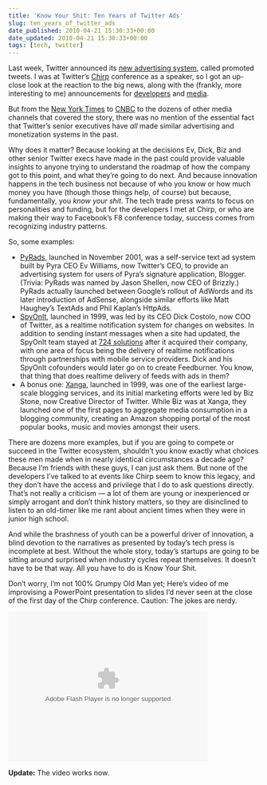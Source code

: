 ```yaml
---
title: 'Know Your Shit: Ten Years of Twitter Ads'
slug: ten_years_of_twitter_ads
date_published: 2010-04-21 15:30:33+00:00
date_updated: 2010-04-21 15:30:33+00:00
tags: [tech, twitter]
---
```

Last week, Twitter announced its [new advertising system](http://blog.twitter.com/2010/04/hello-world.html), called promoted tweets. I was at Twitter’s [Chirp](http://chirp.twitter.com/) conference as a speaker, so I got an up-close look at the reaction to the big news, along with the (frankly, more interesting to me) announcements for [developers](http://dev.twitter.com/) and [media](http://media.twitter.com/).

But from the [New York Times](http://www.nytimes.com/2010/04/13/technology/internet/13twitter.html) to [CNBC](http://www.cnbc.com/id/36477613) to the dozens of other media channels that covered the story, there was no mention of the essential fact that Twitter’s senior executives have *all* made similar advertising and monetization systems in the past.

Why does it matter? Because looking at the decisions Ev, Dick, Biz and other senior Twitter execs have made in the past could provide valuable insights to anyone trying to understand the roadmap of how the company got to this point, and what they’re going to do next. And because innovation happens in the tech business not because of who you know or how much money you have (though those things help, of course) but because, fundamentally, you *know your shit*. The tech trade press wants to focus on personalities and funding, but for the developers I met at Chirp, or who are making their way to Facebook’s F8 conference today, success comes from recognizing industry patterns.

So, some examples:

- [PyRads](http://evhead.com/2001/11/notes-on-pyrads-launch-its-something.asp), launched in November 2001, was a self-service text ad system built by Pyra CEO Ev Williams, now Twitter’s CEO, to provide an advertising system for users of Pyra’s signature application, Blogger. (Trivia: PyRads was named by Jason Shellen, now CEO of Brizzly.) PyRads actually launched between Google’s rollout of AdWords and its later introduction of AdSense, alongside similar efforts like Matt Haughey’s TextAds and Phil Kaplan’s HttpAds.
- [SpyOnIt](http://www.theobvious.com/archive/1999/12/27.html), launched in 1999, was led by its CEO Dick Costolo, now COO of Twitter, as a realtime notification system for changes on websites. In addition to sending instant messages when a site had updated, the SpyOnIt team stayed at [724 solutions](http://www.cbc.ca/money/story/2000/09/13/724000913.html) after it acquired their company, with one area of focus being the delivery of realtime notifications through partnerships with mobile service providers. Dick and his SpyOnIt cofounders would later go on to create Feedburner. You know, that thing that does realtime delivery of feeds with ads in them?
- A bonus one: [Xanga](Xanga), launched in 1999, was one of the earliest large-scale blogging services, and its initial marketing efforts were led by Biz Stone, now Creative Director of Twitter. While Biz was at Xanga, they launched one of the first pages to aggregate media consumption in a blogging community, creating an Amazon shopping portal of the most popular books, music and movies amongst their users.

There are dozens more examples, but if you are going to compete or succeed in the Twitter ecosystem, shouldn’t you know exactly what choices these men made when in nearly identical circumstances a decade ago? Because I’m friends with these guys, I can just ask them. But none of the developers I’ve talked to at events like Chirp seem to know this legacy, and they don’t have the access and privilege that I do to ask questions directly. That’s not really a criticism — a lot of them are young or inexperienced or simply arrogant and don’t think history matters, so they are disinclined to listen to an old-timer like me rant about ancient times when they were in junior high school.

And while the brashness of youth can be a powerful driver of innovation, a blind devotion to the narratives as presented by today’s tech press is incomplete at best. Without the whole story, today’s startups are going to be sitting around surprised when industry cycles repeat themselves. It doesn’t have to be that way. All you have to do is Know Your Shit.

Don’t worry, I’m not 100% Grumpy Old Man yet; Here’s video of me improvising a PowerPoint presentation to slides I’d never seen at the close of the first day of the Chirp conference. Caution: The jokes are nerdy.

<object bgcolor="#000000" class="imgcenter" data="http://www.justin.tv/widgets/archive_embed_player.swf" height="300" id="clip_embed_player_flash" type="application/x-shockwave-flash" width="400"><param name="movie" value="http://www.justin.tv/widgets/archive_embed_player.swf"></param><param name="allowScriptAccess" value="always"></param><param name="allowNetworking" value="all"></param><param name="allowFullScreen" value="true"></param><param name="flashvars" value="auto_play=false&start_volume=25&title=Chirp&channel=anildash&archive_id=262436739"></param></object>  

**Update:** The video works now.
